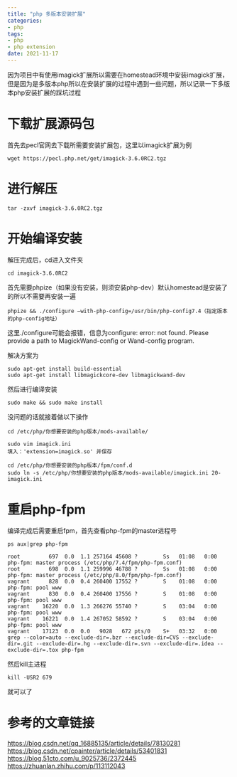 ```yaml
---
title: "php 多版本安装扩展"
categories:
- php
tags:
- php
- php extension
date: 2021-11-17
---
```

因为项目中有使用imagick扩展所以需要在homestead环境中安装imagick扩展，
但是因为是多版本php所以在安装扩展的过程中遇到一些问题，所以记录一下多版本php安装扩展的踩坑过程

# 下载扩展源码包
首先去pecl官网去下载所需要安装扩展包，这里以imagick扩展为例
```
wget https://pecl.php.net/get/imagick-3.6.0RC2.tgz
```

# 进行解压
```
tar -zxvf imagick-3.6.0RC2.tgz
```

# 开始编译安装
解压完成后，cd进入文件夹
```
cd imagick-3.6.0RC2
```

首先需要phpize（如果没有安装，则须安装php-dev）默认homestead是安装了的所以不需要再安装一遍
```
phpize && ./configure –with-php-config=/usr/bin/php-config7.4（指定版本的php-config地址）
```

这里./configure可能会报错，信息为configure: error: not found. Please provide a path to MagickWand-config or Wand-config program.
<p></p>

解决方案为
```
sudo apt-get install build-essential
sudo apt-get install libmagickcore-dev libmagickwand-dev
```

然后进行编译安装
```
sudo make && sudo make install
```

没问题的话就接着做以下操作
```
cd /etc/php/你想要安装的php版本/mods-available/

sudo vim imagick.ini
填入：'extension=imagick.so' 并保存

cd /etc/php/你想要安装的php版本/fpm/conf.d
sudo ln -s /etc/php/你想要安装的php版本/mods-available/imagick.ini 20-imagick.ini
```

# 重启php-fpm
编译完成后需要重启fpm，首先查看php-fpm的master进程号
```
ps aux|grep php-fpm

root         697  0.0  1.1 257164 45608 ?        Ss   01:08   0:00 php-fpm: master process (/etc/php/7.4/fpm/php-fpm.conf)
root         698  0.0  1.1 259996 46788 ?        Ss   01:08   0:00 php-fpm: master process (/etc/php/8.0/fpm/php-fpm.conf)
vagrant      828  0.0  0.4 260400 17552 ?        S    01:08   0:00 php-fpm: pool www
vagrant      830  0.0  0.4 260400 17556 ?        S    01:08   0:00 php-fpm: pool www
vagrant    16220  0.0  1.3 266276 55740 ?        S    03:04   0:00 php-fpm: pool www
vagrant    16221  0.0  1.4 267052 58592 ?        S    03:04   0:00 php-fpm: pool www
vagrant    17123  0.0  0.0   9028   672 pts/0    S+   03:32   0:00 grep --color=auto --exclude-dir=.bzr --exclude-dir=CVS --exclude-dir=.git --exclude-dir=.hg --exclude-dir=.svn --exclude-dir=.idea --exclude-dir=.tox php-fpm
```
然后kill主进程
```
kill -USR2 679
```
就可以了

# 参考的文章链接
https://blog.csdn.net/qq_16885135/article/details/78130281
https://blog.csdn.net/cpainter/article/details/53401831
https://blog.51cto.com/u_9025736/2372445
https://zhuanlan.zhihu.com/p/113112043